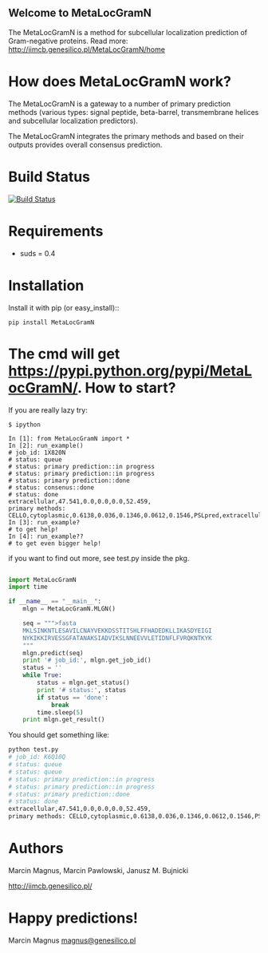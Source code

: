 Welcome to MetaLocGramN
---------------

The MetaLocGramN is a method for subcellular localization prediction of Gram-negative proteins. 
Read more: http://iimcb.genesilico.pl/MetaLocGramN/home

How does MetaLocGramN work?
==================================================

The MetaLocGramN is a gateway to a number of primary prediction methods (various types: signal peptide, beta-barrel, transmembrane helices and subcellular localization predictors).

The MetaLocGramN integrates the primary methods and based on their outputs provides overall consensus prediction. 


Build Status
============
[![Build Status](https://travis-ci.org/m4rx9/MetaLocGramN_client.svg?branch=master)](https://travis-ci.org/m4rx9/MetaLocGramN_client)

Requirements
============

* suds = 0.4


Installation
============

Install it with pip (or easy_install)::

	pip install MetaLocGramN

The cmd will get <https://pypi.python.org/pypi/MetaLocGramN/>.
How to start?
==================================================
If you are really lazy try:
       
```ipython
$ ipython
        
In [1]: from MetaLocGramN import *
In [2]: run_example()
# job_id: 1X820N
# status: queue
# status: primary prediction::in progress
# status: primary prediction::in progress
# status: primary prediction::done
# status: consenus::done
# status: done
extracellular,47.541,0.0,0.0,0.0,52.459,
primary methods: CELLO,cytoplasmic,0.6138,0.036,0.1346,0.0612,0.1546,PSLpred,extracellular,0.2,0.531,PSORTb3,unknown,0.2,0.2,0.2,0.2,0.2,SosuiGramN,cytoplasmic
In [3]: run_example?
# to get help!
In [4]: run_example??
# to get even bigger help!
```

if you want to find out more, see test.py inside the pkg.

```python

import MetaLocGramN
import time

if __name__ == "__main__":
	mlgn = MetaLocGramN.MLGN()

	seq = """>fasta
	MKLSINKNTLESAVILCNAYVEKKDSSTITSHLFFHADEDKLLIKASDYEIGI
	NYKIKKIRVESSGFATANAKSIADVIKSLNNEEVVLETIDNFLFVRQKNTKYK
	"""
	mlgn.predict(seq)
	print '# job_id:', mlgn.get_job_id()
	status = ''
	while True:
	    status = mlgn.get_status()
	    print '# status:', status
	    if status == 'done':
	        break
	    time.sleep(5)
	print mlgn.get_result()
```

You should get something like:

```bash
python test.py
# job_id: K6Q10Q
# status: queue
# status: queue
# status: primary prediction::in progress
# status: primary prediction::in progress
# status: primary prediction::done
# status: done
extracellular,47.541,0.0,0.0,0.0,52.459,
primary methods: CELLO,cytoplasmic,0.6138,0.036,0.1346,0.0612,0.1546,PSLpred,extracellular,0.2,0.531,PSORTb3,unknown,0.2,0.2,0.2,0.2,0.2,SosuiGramN,cytoplasmic
```
	
Authors
==================================================

Marcin Magnus,
Marcin Pawlowski,
Janusz M. Bujnicki

http://iimcb.genesilico.pl/


Happy predictions!
==================================================

Marcin Magnus magnus@genesilico.pl

